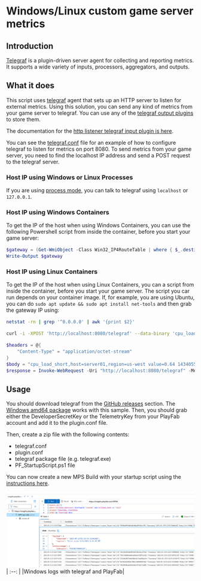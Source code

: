 # Windows/Linux custom game server metrics

## Introduction

[Telegraf](https://github.com/influxdata/telegraf) is a plugin-driven server agent for collecting and reporting metrics. It supports a wide variety of inputs, processors, aggregators, and outputs.

## What it does

This script uses [telegraf](https://www.influxdata.com/time-series-platform/telegraf/) agent that sets up an HTTP server to listen for external metrics. Using this solution, you can send any kind of metrics from your game server to telegraf. You can use any of the [telegraf output plugins](https://github.com/influxdata/telegraf/blob/master/docs/OUTPUTS.md) to store them.

The documentation for the [http listener telegraf input plugin is here](https://github.com/influxdata/telegraf/blob/master/plugins/inputs/http_listener_v2/README.md).

You can see the [telegraf.conf](./telegraf.conf) file for an example of how to configure telegraf to listen for metrics on port 8080. To send metrics from your game server, you need to find the localhost IP address and send a POST request to the telegraf server.

### Host IP using Windows or Linux Processes

If you are using [process mode](https://learn.microsoft.com/en-us/gaming/playfab/features/multiplayer/servers/deploy-using-game-manager#server-details-for-process-mode), you can talk to telegraf using `localhost` or `127.0.0.1`.

### Host IP using Windows Containers

To get the IP of the host when using Windows Containers, you can use the following Powershell script from inside the container, before you start your game server:

```powershell
$gateway = (Get-WmiObject -Class Win32_IP4RouteTable | where { $_.destination -eq '0.0.0.0' -and $_.mask -eq '0.0.0.0' } | sort metric1 | select nexthop).nexthop
Write-Output $gateway
```

### Host IP using Linux Containers

To get the IP of the host when using Linux Containers, you can a script from inside the container, before you start your game server. The script you car run depends on your container image. If, for example, you are using Ubuntu, you can do `sudo apt update && sudo apt install net-tools` and then grab the gateway IP using:

```bash
netstat -rn | grep '^0.0.0.0' | awk '{print $2}'
```

```bash
curl -i -XPOST 'http://localhost:8080/telegraf' --data-binary 'cpu_load_short,host=server01,region=us-west value=0.64 1434055562000000000'
```

```powershell
$headers = @{
    "Content-Type" = "application/octet-stream"
}
$body = "cpu_load_short,host=server01,region=us-west value=0.64 1434055562000000000"
$response = Invoke-WebRequest -Uri "http://localhost:8080/telegraf" -Method POST -Headers $headers -Body $body
```

## Usage

You should download telegraf from the [GitHub releases](https://github.com/influxdata/telegraf/releases) section. The [Windows amd64 package](https://dl.influxdata.com/telegraf/releases/telegraf-1.24.4_windows_amd64.zip) works with this sample. Then, you should grab either the DeveloperSecretKey or the TelemetryKey from your PlayFab account and add it to the plugin.conf file.

Then, create a zip file with the following contents:

- telegraf.conf
- plugin.conf
- telegraf package file (e.g. telegraf.exe)
- PF_StartupScript.ps1 file

You can now create a new MPS Build with your startup script using the [instructions here](https://learn.microsoft.com/en-us/gaming/playfab/features/multiplayer/servers/vmstartupscript).

![Windows logs with telegraf and PlayFab](../media/windows_logs_telegraf_playfab.png)
| :--: |
|Windows logs with telegraf and PlayFab|




